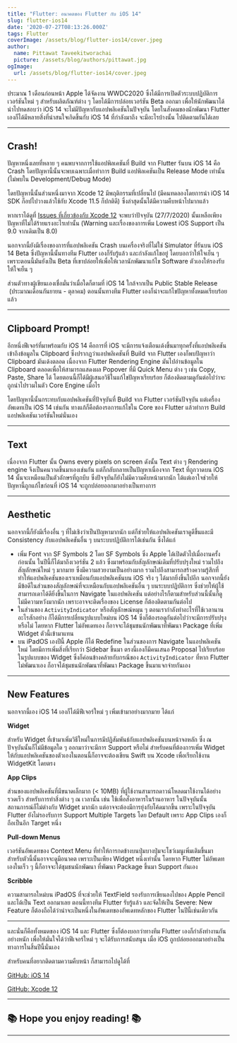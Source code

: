 ```yaml
---
title: "Flutter: อนาคตของ Flutter กับ iOS 14"
slug: flutter-ios14
date: '2020-07-27T08:13:26.000Z'
tags: Flutter
coverImage: /assets/blog/flutter-ios14/cover.jpeg
author:
  name: Pittawat Taveekitworachai
  picture: /assets/blog/authors/pittawat.jpg
ogImage:
  url: /assets/blog/flutter-ios14/cover.jpeg
---
```


ประมาณ 1 เดือนก่อนหน้า Apple ได้จัดงาน WWDC2020 ซึ่งได้มีการเปิดตัวระบบปฏิบัติการเวอร์ชันใหม่ ๆ สำหรับผลิตภัณฑ์ต่าง ๆ โดยได้มีการปล่อยเวอร์ชัน Beta ออกมา เพื่อให้นักพัฒนาได้นำไปทดสอบว่า iOS 14 จะไม่มีปัญหากับแอปพลิเคชันในปัจจุบัน โดยในสังคมของนักพัฒนา Flutter เองก็ได้มีหลายสิ่งที่น่าสนใจเกิดขึ้นกับ iOS 14 ที่กำลังมาถึง จะมีอะไรบ้างนั้น ไปติดตามกันได้เลย

---

## Crash!

ปัญหาหนึ่งเลยที่หลาย ๆ คนพบจากการใช้แอปพิลเคชันที่ Build จาก Flutter รันบน iOS 14 คือ Crash โดยปัญหานี้นั้นจะพบเฉพาะเมื่อทำการ Build แอปพิลเคชันเป็น Release Mode เท่านั้น (ไม่พบใน Development/Debug Mode) 

โดยปัญหานี้นั้นส่วนหนึ่งมาจาก Xcode 12 มีพฤติกรรมที่เปลี่ยนไป (มีคนทดลองโดยการนำ iOS 14 SDK ก็อปไปวางแล้วใช้กับ Xcode 11.5 ก็ปกติดี) ซึ่งล่าสุดนั้นได้มีความคืบหน้าไปมากแล้ว

หากเราได้ดูที่ [Issues ที่เกี่ยวข้องกับ Xcode 12](https://github.com/flutter/flutter/issues/60133) จะพบว่าปัจจุบัน (27/7/2020) นั้นเหลือเพียงปัญหาที่ไม่ได้ร้ายแรงอะไรเท่านั้น (Warning และเรื่องของการเพิ่ม Lowest iOS Support เป็น 9.0 จากเดิมเป็น 8.0)

นอกจากนี้ยังมีเรื่องของการที่แอปพลิเคชัน Crash บนเครื่องจริงที่ไม่ใช่ Simulator ที่รันบน iOS 14 Beta ซึ่งปัญหานี้นั้นทางทีม Flutter เองก็รับรู้แล้ว และกำลังแก้ไขอยู่ โดยบอกว่าให้ใจเย็น ๆ เพราะตอนนี้มันยังเป็น Beta ที่เขาปล่อยให้เพื่อให้เวลานักพัฒนาแก้ไข Software ตัวเองให้รองรับ ให้ใจเย็น ๆ

ส่วนตัวทางผู้เขียนเองเชื่อมั่นว่าเมื่อใดก็ตามที่ iOS 14 ใกล้จากเป็น Public Stable Release  (ประมาณเดือนกันยายน - ตุลาคม) ตอนนั้นทางทีม Flutter เองก็น่าจะแก้ไขปัญหาทั้งหมดเรียบร้อยแล้ว

---

## Clipboard Prompt!

อีกหนึ่งฟีเจอร์ที่มาพร้อมกับ iOS 14 คือการที่ iOS จะมีการแจ้งเตือนเด้งขึ้นมาทุกครั้งที่แอปพลิเคชันเข้าถึงข้อมูลใน Clipboard ซึ่งปรากฎว่าแอปพลิเคชันที่ Build จาก Flutter เองก็พบปัญหาว่า Clipboard มันเด้งตลอด เนื่องจาก Flutter Rendering Engine มันไปอ่านข้อมูลใน Clipboard ตลอดเพื่อให้สามารถแสดงผล Popover ที่มี Quick Menu ต่าง ๆ เช่น Copy, Paste, Share ได้ โดยตอนนี้ก็ได้มีผู้เสนอวิธีในแก้ไขปัญหาเรียบร้อย ก็ต้องติดตามดูกันต่อไปว่าจะถูกนำไปรวมในตัว Core Engine เมื่อไร 

โดยปัญหานี้นั้นกระทบกับแอปพลิเคชันที่ปัจจุบันที่ Build จาก Flutter เวอร์ชันปัจจุบัน แต่เครื่องอัพเดทเป็น iOS 14 เช่นกัน ทางแก้ก็คือต้องรอการแก้ไขใน Core ของ Flutter แล้วทำการ Build แอปพลิเคชันเวอร์ชันใหม่นั่นเอง

---

## Text

เนื่องจาก Flutter นั้น Owns every pixels on screen ดังนั้น Text ต่าง ๆ Rendering engine จึงเป็นคนวาดขึ้นมาเองเช่นกัน แต่ก็กลับกลายเป็นปัญหาเนื่องจาก Text ที่ถูกวาดบน iOS 14 นั้นจะเหมือนเป็นตัวอักษรที่ถูกบีบ ซึ่งปัจจุบันก็ยังไม่มีความคืบหน้ามากนัก ได้แต่เอาใจช่วยให้ปัญหานี้ถูกแก้ไขก่อนที่ iOS 14 จะถูกปล่อยออกมาอย่างเป็นทางการ

---

## Aesthetic

นอกจากนี้ก็ยังมีเรื่องอื่น ๆ ที่ไม่เชิงว่าเป็นปัญหามากนัก แต่ก็ช่วยให้แอปพลิเคชันเราดูดีขึ้นและมี Consistency กับแอปพลิเคชันอื่น ๆ บนระบบปฏิบัติการได้เช่นกัน ซึ่งได้แก่

- เพิ่ม Font จาก SF Symbols 2 โดย SF Symbols ซึ่ง Apple ได้เปิดตัวไปเมื่องานครั้งก่อนนั้น ในปีนี้ก็ได้มาถึงเวอร์ชัน 2 แล้ว ซึ่งมาพร้อมกับสัญลักษณ์เดิมที่ปรับปรุงใหม่ รวมไปถึงสัญลักษณ์ใหม่ ๆ มากมาย ซึ่งมีความสวยงามเป็นอย่างมาก รวมไปถึงสามารถสร้างความรู้สึกที่ทำให้แอปพลิเคชันของเราเหมือนกับแอปพลิเคชันบน iOS จริง ๆ ได้มากยิ่งขึ้นไปอีก นอกจากนี้ยังมีข้อดีในส่วนของสัญลักษณ์ที่จะเหมือนกับแอปพลิเคชันอื่น ๆ บนระบบปฏิบัติการ ซึ่งช่วยให้ผู้ใช้สามารถเดาได้ดียิ่งขึ้นในการ Navigate ในแอปพลิเคชัน แต่อย่างไรก็ตามสำหรับส่วนนี้นั้นก็ดูไม่มีความหวังมากนัก เพราะอาจจะติดเรื่องของ License ก็ต้องติดตามกันต่อไป
- ในส่วนของ `ActivityIndicator` หรือสัญลักษณ์หมุน ๆ ตอนเรากำลังทำอะไรที่ใช้เวลานานอะไรสักอย่าง ก็ได้มีการเปลี่ยนรูปแบบใหม่บน iOS 14 ซึ่งก็ต้องรอดูกันต่อไปว่าจะมีการปรับปรุงหรือไม่ โดยหาก Flutter ไม่อัพเดทเอง ก็อาจจะได้ชุมชนนักพัฒนาที่พัฒนา Package ที่เพิ่ม Widget ตัวนี้เข้ามาแทน
- บน iPadOS เองปีนี้ Apple ก็ได้ Redefine ในส่วนของการ Navigate ในแอปพลิเคชันใหม่ โดยมีการเพิ่มสิ่งที่เรียกว่า Sidebar ขึ้นมา ตรงนี้เองก็มีคนเสนอ Proposal ไปเรียบร้อยในรูปแบบของ Widget ซึ่งก็ค่อนข้างคล้ายกับกรณีของ `ActivityIndicator` ที่หาก Flutter ไม่พัฒนาเอง ก็อาจได้ชุมชนนักพัฒนาที่พัฒนา Package ขึ้นมาแจกจ่ายกันเอง

---

## New Features

นอกจากนี้เอง iOS 14 เองก็ได้มีฟีเจอร์ใหม่ ๆ เพิ่มเข้ามาอย่างมากมาย ได้แก่

**Widget**

สำหรับ Widget ที่เข้ามาเพิ่มวิธีใหม่ในการมีปฏิสัมพันธ์กับแอปพลิเคชันบนหน้าจอหลัก ซึ่ง ณ ปัจจุบันนั้นก็ไม่มีข้อมูลใด ๆ ออกมาว่าจะมีการ Support หรือไม่ สำหรับคนที่ต้องการเพิ่ม Widget ให้กับแอปพลิเคชันของตัวเองในตอนนี้ก็อาจจะต้องเขียน Swift บน Xcode เพื่อเรียกใช้งาน WidgetKit โดยตรง

**App Clips**

ส่วนของแอปพลิเคชันที่มีขนาดเล็กมาก (< 10MB) ที่ผู้ใช้งานสามารถดาวน์โหลดมาใช้งานได้อย่างรวดเร็ว สำหรับการทำสิ่งต่าง ๆ ณ​ เวลานั้น เช่น ใช้เพื่อสั่งอาหารในร้านอาหาร ในปัจจุบันนั้น สถานการณ์ก็ไม่ต่างกับ Widget มากนัก แต่อาจจะต้องมีการยุ่งกับโค้ดมากขึ้น เพราะในปัจจุบัน Flutter ยังไม่รองรับการ Support Multiple Targets โดย Default เพราะ App Clips เองก็ถือเป็นอีก Target หนึ่ง

**Pull-down Menus**

เวอร์ชันอัพเดทของ Context Menu ที่ทำให้การกดข้างบนปุ่มบางปุ่มจะโชว์เมนูเพิ่มเติมขึ้นมา สำหรับตัวนี้นั้นอาจจะดูมีอนาคต เพราะเป็นเพียง Widget หนึ่งเท่านั้น โดยหาก Flutter ไม่อัพเดทเองในเร็ว ๆ นี้ก็อาจจะได้ชุมชนนักพัฒนา ที่พัฒนา Package ขึ้นมา Support กันเอง

**Scribble**

ความสามารถใหม่บน iPadOS ที่จะช่วยให้ TextField รองรับการเขียนลงไปของ Apple Pencil และได้เป็น Text ออกมาเลย ตอนนี้ทางทีม Flutter รับรู้แล้ว และจัดให้เป็น Severe: New Feature ก็ต้องถือได้ว่าน่าจะเป็นหนึ่งในอัพเดทของอัพเดทหลักของ Flutter ในปีนี้เช่นเดียวกัน

---

และนั่นก็คือทั้งหมดของ iOS 14 และ Flutter ซึ่งก็ต้องบอกว่าทางทีม Flutter เองก็กำลังทำงานกันอย่างหนัก เพื่อให้มั่นใจได้ว่าฟีเจอร์ใหม่ ๆ จะได้รับการสนับสนุน เมื่อ iOS ถูกปล่อยออกมาอย่างเป็นทางการในสิ้นปีนี้นั่นเอง

สำหรับคนที่อยากติดตามความคืบหน้า ก็สามารถไปดูได้ที่

[GitHub: iOS 14](https://github.com/flutter/flutter/issues/61047)

[GitHub: Xcode 12](https://github.com/flutter/flutter/issues/60133)

---

## ********📚 Hope you enjoy reading! 📚********

---
